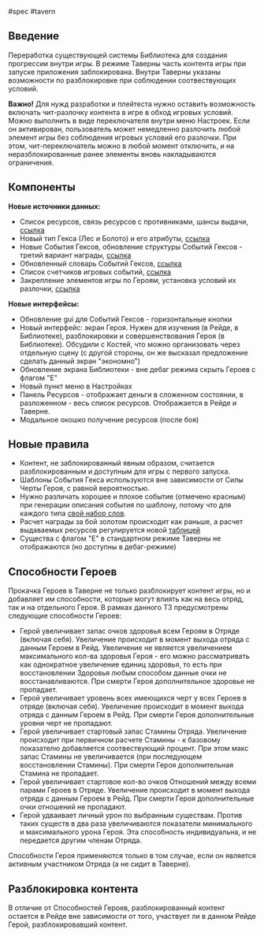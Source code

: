 #spec #tavern

## Введение

Переработка существующей системы Библиотека для создания прогрессии внутри игры. В режиме Таверны часть контента игры при запуске приложения заблокирована. Внутри Таверны указаны возможности по разблокировке при соблюдении соотвествующих условий.

**Важно!** Для нужд разработки и плейтеста нужно оставить возможность включать чит-разлочку контента в игре в обход игровых условий. Можно выполнить в виде переключателя внутри меню Настроек. Если он активирован, пользователь может немедленно разлочить любой элемент игры без соблюдения игровых условий его разлочки. При этом, чит-переключатель можно в любой момент отключить, и на неразблокированные ранее элементы вновь накладываются ограничения.


## Компоненты

**Новые источники данных:**

- Список ресурсов, связь ресурсов с противниками, шансы выдачи, [ссылка](https://docs.google.com/spreadsheets/d/12acMQ8UTlDRHP0NvzSGVLYKb9QMhw2AjD9EKXTQug3U/edit#gid=961128796) 
- Новый тип Гекса (Лес и Болото) и его атрибуты, [ссылка](https://docs.google.com/spreadsheets/d/12acMQ8UTlDRHP0NvzSGVLYKb9QMhw2AjD9EKXTQug3U/edit#gid=467871721)
- Новые События Гексов, обновление структуры Событий Гексов - третий вариант награды, [ссылка](https://docs.google.com/spreadsheets/d/12acMQ8UTlDRHP0NvzSGVLYKb9QMhw2AjD9EKXTQug3U/edit#gid=2050044954) 
- Обновленный словарь Событий Гексов, [ссылка](https://docs.google.com/spreadsheets/d/12acMQ8UTlDRHP0NvzSGVLYKb9QMhw2AjD9EKXTQug3U/edit#gid=1310431768)
- Список счетчиков игровых событий, [ссылка](https://docs.google.com/spreadsheets/d/12acMQ8UTlDRHP0NvzSGVLYKb9QMhw2AjD9EKXTQug3U/edit#gid=1627160388)
- Закрепление элементов игры по Героям, установка условий их разлочки, [ссылка](https://docs.google.com/spreadsheets/d/12acMQ8UTlDRHP0NvzSGVLYKb9QMhw2AjD9EKXTQug3U/edit#gid=435823011)

**Новые интерфейсы:**

- Обновление gui для Событий Гексов - горизонтальные кнопки
- Новый интерфейс: экран Героя. Нужен для изучения (в Рейде, в Библиотеке), разблокировки и совершенствования Героя (в Библиотеке). Обсудили с Костей, что можно организовать через отдельную сцену (с другой стороны, он же высказал предложение сделать данный экран "экономно")
- Обновление экрана Библиотеки - вне дебаг режима скрыть Героев с флагом "E"
- Новый пункт меню в Настройках
- Панель Ресурсов - отображает деньги в сложенном состоянии, в разложенном - весь список ресурсов. Отображается в Рейде и Таверне.
- Модальное окошко получение ресурсов (после боя)


##  Новые правила

- Контент, не заблокированный явным образом, считается разблокированным и доступным для игры с первого запуска.
- Шаблоны События Гекса используются вне зависимости от Силы Черты Героя, с равной вероятностью.
- Нужно различать хорошее и плохое событие (отмечено красным) при генерации описания события по шаблону, потому что для каждого типа [свой набор слов](https://docs.google.com/spreadsheets/d/12acMQ8UTlDRHP0NvzSGVLYKb9QMhw2AjD9EKXTQug3U/edit#gid=1310431768).
- Расчет награды за бой золотом происходит как раньше, а расчет выдаваемых ресурсов регулируется новой [таблицей](https://docs.google.com/spreadsheets/d/12acMQ8UTlDRHP0NvzSGVLYKb9QMhw2AjD9EKXTQug3U/edit#gid=961128796)
- Существа с флагом "E" в стандартном режиме Таверны не отображаются (но доступны в дебаг-режиме) 


## Способности Героев

Прокачка Героев в Таверне не только разблокирует контент игры, но и добавляет им способности, которые могут влиять как на весь отряд, так и на отдельного Героя. В рамках данного ТЗ предусмотрены следующие способности Героев:

- Герой увеличивает запас очков здоровья всем Героям в Отряде (включая себя). Увеличение происходит в момент выхода отряда с данным Героем в Рейд. Увеличение не является увеличением максимального кол-ва здоровья Героя - его можно рассматривать как однократное увеличение единиц здоровья, то есть при восстановлении Здоровья любым способом данные очки не восстанавливаются. При смерти Героя дополнительное здоровье не пропадает.
- Герой увеличивает уровень всех имеющихся черт у всех Героев в отряде (включая себя). Увеличение происходит в момент выхода отряда с данным Героем в Рейд. При смерти Героя дополнительные уровни черт не пропадают.
- Герой увеличивает стартовый запас Стамины Отряда. Увеличение происходит при первичном расчете Стамины - к базовому показателю добавляется соотвествующий процент. При этом макс запас Стамины не увеличивается (при последующем восстановлении Стамины). При смерти Героя дополнительная Стамина не пропадает.
- Герой увеличивает стартовое кол-во очков Отношений между всеми парами Героев в Отряде. Увеличение происходит в момент выхода отряда с данным Героем в Рейд. При смерти Героя дополнительные очки отношений не пропадают.
- Герой удваивает личный урон по выбранным существам. Против таких существ в два раза увеличиваются показатели минимального и максимального урона Героя. Эта способность индивидуальна, и не передается другим членам Отряда.

Способности Героя применяются только в том случае, если он является активным участником Отряда (а не сидит в Таверне).


## Разблокировка контента

В отличие от Способностей Героев, разблокированный контент остается в Рейде вне зависимости от того, участвует ли в данном Рейде Герой, разблокировавший контент.